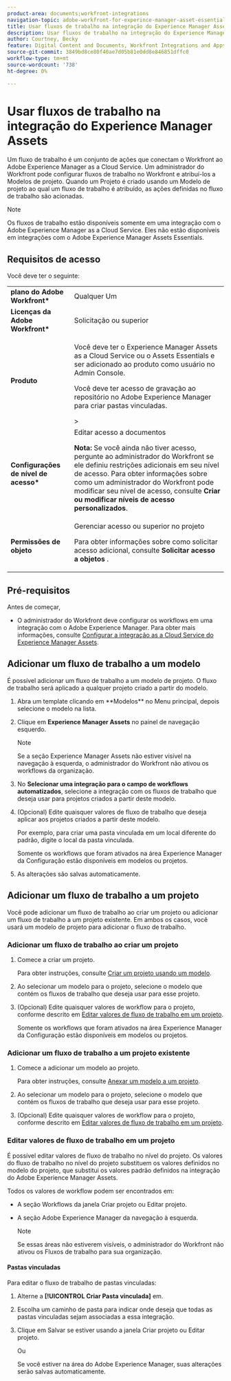 ```yaml
---
product-area: documents;workfront-integrations
navigation-topic: adobe-workfront-for-experince-manager-asset-essentials
title: Usar fluxos de trabalho na integração do Experience Manager Assets Essentials
description: Usar fluxos de trabalho na integração do Experience Manager Assets Essentials
author: Courtney, Becky
feature: Digital Content and Documents, Workfront Integrations and Apps
source-git-commit: 3849bd8ce80f40ae7d05b81e0dd8e846851dffc0
workflow-type: tm+mt
source-wordcount: '738'
ht-degree: 0%

---
```


# Usar fluxos de trabalho na integração do Experience Manager Assets

Um fluxo de trabalho é um conjunto de ações que conectam o Workfront ao Adobe Experience Manager as a Cloud Service. Um administrador do Workfront pode configurar fluxos de trabalho no Workfront e atribuí-los a Modelos de projeto. Quando um Projeto é criado usando um Modelo de projeto ao qual um fluxo de trabalho é atribuído, as ações definidas no fluxo de trabalho são acionadas.

>[!NOTE]
>
>Os fluxos de trabalho estão disponíveis somente em uma integração com o Adobe Experience Manager as a Cloud Service. Eles não estão disponíveis em integrações com o Adobe Experience Manager Assets Essentials.


## Requisitos de acesso

Você deve ter o seguinte:

<table>
  <tr>
   <td><strong>plano do Adobe Workfront*</strong>
   </td>
   <td>Qualquer Um
   </td>
  </tr>
  <tr>
   <td><strong>Licenças da Adobe Workfront*</strong>
   </td>
   <td>Solicitação ou superior
   </td>
  </tr>
  <tr>
   <td><strong>Produto</strong>
   </td>
   <td><p>Você deve ter o Experience Manager Assets as a Cloud Service ou o Assets Essentials e ser adicionado ao produto como usuário no Admin Console.</p><p>Você deve ter acesso de gravação ao repositório no Adobe Experience Manager para criar pastas vinculadas.</p>&gt;
   </td>
  </tr>
  <tr>
   <td><strong>Configurações de nível de acesso*</strong>
   </td>
   <td>Editar acesso a documentos
<p>
<strong>Nota: </strong>Se você ainda não tiver acesso, pergunte ao administrador do Workfront se ele definiu restrições adicionais em seu nível de acesso. Para obter informações sobre como um administrador do Workfront pode modificar seu nível de acesso, consulte <strong>Criar ou modificar níveis de acesso personalizados</strong>.
   </td>
  </tr>
  <tr>
   <td><strong>Permissões de objeto</strong>
   </td>
   <td>Gerenciar acesso ou superior no projeto 
<p>
Para obter informações sobre como solicitar acesso adicional, consulte <strong>Solicitar acesso a objetos </strong>.
   </td>
  </tr>
</table>

## Pré-requisitos

Antes de começar,

* O administrador do Workfront deve configurar os workflows em uma integração com o Adobe Experience Manager. Para obter mais informações, consulte [Configurar a integração as a Cloud Service do Experience Manager Assets](../../administration-and-setup/configure-integrations/configure-aacs-integration.md#set-up-workflows-optional).

## Adicionar um fluxo de trabalho a um modelo

É possível adicionar um fluxo de trabalho a um modelo de projeto. O fluxo de trabalho será aplicado a qualquer projeto criado a partir do modelo.

1. <!-- main menu snippet??--> Abra um template clicando em **Modelos** no Menu principal, depois selecione o modelo na lista.
1. Clique em **Experience Manager Assets** no painel de navegação esquerdo.

   >[!NOTE]
   >
   >Se a seção Experience Manager Assets não estiver visível na navegação à esquerda, o administrador do Workfront não ativou os workflows da organização. <!--Is this right?-->

1. No **Selecionar uma integração para o campo de workflows automatizados**, selecione a integração com os fluxos de trabalho que deseja usar para projetos criados a partir deste modelo.
1. (Opcional) Edite quaisquer valores de fluxo de trabalho que deseja aplicar aos projetos criados a partir deste modelo.

   Por exemplo, para criar uma pasta vinculada em um local diferente do padrão, digite o local da pasta vinculada.

   Somente os workflows que foram ativados na área Experience Manager da Configuração estão disponíveis em modelos ou projetos.

1. As alterações são salvas automaticamente. <!-- do they though??-->

## Adicionar um fluxo de trabalho a um projeto

Você pode adicionar um fluxo de trabalho ao criar um projeto ou adicionar um fluxo de trabalho a um projeto existente. Em ambos os casos, você usará um modelo de projeto para adicionar o fluxo de trabalho.

### Adicionar um fluxo de trabalho ao criar um projeto

1. Comece a criar um projeto.

   Para obter instruções, consulte [Criar um projeto usando um modelo](/help/quicksilver/manage-work/projects/create-projects/create-project-from-template.md).

1. Ao selecionar um modelo para o projeto, selecione o modelo que contém os fluxos de trabalho que deseja usar para esse projeto.
1. (Opcional) Edite quaisquer valores de workflow para o projeto, conforme descrito em [Editar valores de fluxo de trabalho em um projeto](#edit-workflow-values-in-a-project).

   Somente os workflows que foram ativados na área Experience Manager da Configuração estão disponíveis em modelos ou projetos.


### Adicionar um fluxo de trabalho a um projeto existente

1. Comece a adicionar um modelo ao projeto.

   Para obter instruções, consulte [Anexar um modelo a um projeto](/help/quicksilver/manage-work/projects/create-and-manage-templates/attach-template-to-project.md).

1. Ao selecionar um modelo para o projeto, selecione o modelo que contém os fluxos de trabalho que deseja usar para esse projeto.
1. (Opcional) Edite quaisquer valores de workflow para o projeto, conforme descrito em [Editar valores de fluxo de trabalho em um projeto](#edit-workflow-values-in-a-project).

### Editar valores de fluxo de trabalho em um projeto

É possível editar valores de fluxo de trabalho no nível do projeto. Os valores do fluxo de trabalho no nível do projeto substituem os valores definidos no modelo do projeto, que substitui os valores padrão definidos na integração do Adobe Experience Manager Assets.

Todos os valores de workflow podem ser encontrados em:

* A seção Workflows da janela Criar projeto ou Editar projeto.
* A seção Adobe Experience Manager da navegação à esquerda.


   >[!NOTE]
   >
   >Se essas áreas não estiverem visíveis, o administrador do Workfront não ativou os Fluxos de trabalho para sua organização.

#### Pastas vinculadas

Para editar o fluxo de trabalho de pastas vinculadas:

1. Alterne a **[!UICONTROL Criar Pasta vinculada]** em.
1. Escolha um caminho de pasta para indicar onde deseja que todas as pastas vinculadas sejam associadas a essa integração.
1. Clique em Salvar se estiver usando a janela Criar projeto ou Editar projeto.

   Ou

   Se você estiver na área do Adobe Experience Manager, suas alterações serão salvas automaticamente. <!--Do they though?-->

